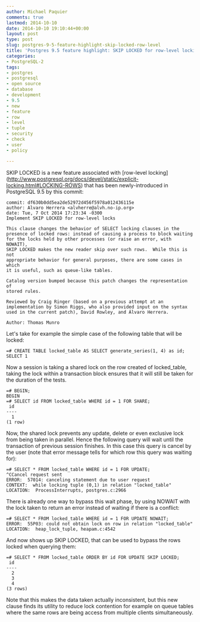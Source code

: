 ```yaml
---
author: Michael Paquier
comments: true
lastmod: 2014-10-10
date: 2014-10-10 19:10:44+00:00
layout: post
type: post
slug: postgres-9-5-feature-highlight-skip-locked-row-level
title: 'Postgres 9.5 feature highlight: SKIP LOCKED for row-level locking'
categories:
- PostgreSQL-2
tags:
- postgres
- postgresql
- open source
- database
- development
- 9.5
- new
- feature
- row
- level
- tuple
- security
- check
- user
- policy

---
```


SKIP LOCKED is a new feature associated with [row-level locking]
(http://www.postgresql.org/docs/devel/static/explicit-locking.html#LOCKING-ROWS)
that has been newly-introduced in PostgreSQL 9.5 by this commit:

    commit: df630b0dd5ea2de52972d456f5978a012436115e
    author: Alvaro Herrera <alvherre@alvh.no-ip.org>
    date: Tue, 7 Oct 2014 17:23:34 -0300
    Implement SKIP LOCKED for row-level locks

    This clause changes the behavior of SELECT locking clauses in the
    presence of locked rows: instead of causing a process to block waiting
    for the locks held by other processes (or raise an error, with NOWAIT),
    SKIP LOCKED makes the new reader skip over such rows.  While this is not
    appropriate behavior for general purposes, there are some cases in which
    it is useful, such as queue-like tables.

    Catalog version bumped because this patch changes the representation of
    stored rules.

    Reviewed by Craig Ringer (based on a previous attempt at an
    implementation by Simon Riggs, who also provided input on the syntax
    used in the current patch), David Rowley, and Álvaro Herrera.

    Author: Thomas Munro

Let's take for example the simple case of the following table that will
be locked:

    =# CREATE TABLE locked_table AS SELECT generate_series(1, 4) as id;
    SELECT 1

Now a session is taking a shared lock on the row created of locked\_table,
taking the lock within a transaction block ensures that it will still be
taken for the duration of the tests.

    =# BEGIN;
    BEGIN
    =# SELECT id FROM locked_table WHERE id = 1 FOR SHARE;
     id
    ----
      1
    (1 row)

Now, the shared lock prevents any update, delete or even exclusive lock from
being taken in parallel. Hence the following query will wait until the
transaction of previous session finishes. In this case this query is cancel
by the user (note that error message tells for which row this query was
waiting for):

    =# SELECT * FROM locked_table WHERE id = 1 FOR UPDATE;
    ^CCancel request sent
    ERROR:  57014: canceling statement due to user request
    CONTEXT:  while locking tuple (0,1) in relation "locked_table"
    LOCATION:  ProcessInterrupts, postgres.c:2966

There is already one way to bypass this wait phase, by using NOWAIT with the
lock taken to return an error instead of waiting if there is a conflict:

    =# SELECT * FROM locked_table WHERE id = 1 FOR UPDATE NOWAIT;
    ERROR:  55P03: could not obtain lock on row in relation "locked_table"
    LOCATION:  heap_lock_tuple, heapam.c:4542

And now shows up SKIP LOCKED, that can be used to bypass the rows locked when
querying them:

    =# SELECT * FROM locked_table ORDER BY id FOR UPDATE SKIP LOCKED;
     id
    ----
      2
      3
      4
    (3 rows)

Note that this makes the data taken actually inconsistent, but this new clause
finds its utility to reduce lock contention for example on queue tables where
the same rows are being access from multiple clients simultaneously.
